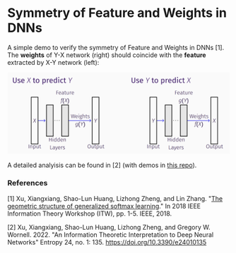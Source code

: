 # Symmetry of Feature and Weights in DNNs
A simple demo to verify the symmetry of Feature and Weights in DNNs [1]. The **weights** of Y-X network (right) should coincide with the **feature** extracted by X-Y network (left):

<img src="images/sym.png" width="768">

A detailed analyisis can be found in [2] (with demos in [this repo](https://github.com/XiangxiangXu/dnn)).

### References 
[1] Xu, Xiangxiang, Shao-Lun Huang, Lizhong Zheng, and Lin Zhang. "[The geometric structure of generalized softmax learning](https://xiangxiangxu.com/media/documents/itw2018_ps.pdf)." In 2018 IEEE Information Theory Workshop (ITW), pp. 1-5. IEEE, 2018.

[2] Xu, Xiangxiang, Shao-Lun Huang, Lizhong Zheng, and Gregory W. Wornell. 2022. "An Information Theoretic Interpretation to Deep Neural Networks" Entropy 24, no. 1: 135. https://doi.org/10.3390/e24010135
